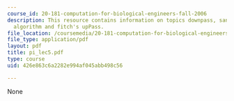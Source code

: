 ```yaml
---
course_id: 20-181-computation-for-biological-engineers-fall-2006
description: This resource contains information on topics downpass, sankoff downpass
  algorithm and fitch's upPass.
file_location: /coursemedia/20-181-computation-for-biological-engineers-fall-2006/426e863c6a2282e994af045abb498c56_pi_lec5.pdf
file_type: application/pdf
layout: pdf
title: pi_lec5.pdf
type: course
uid: 426e863c6a2282e994af045abb498c56

---
```

None